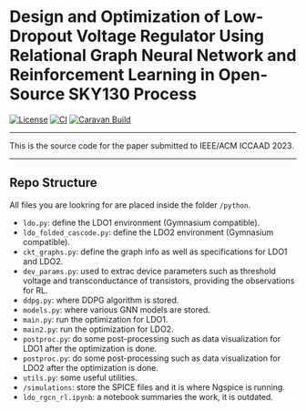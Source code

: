 # Design and Optimization of Low-Dropout Voltage Regulator Using Relational Graph Neural Network and Reinforcement Learning in Open-Source SKY130 Process

[![License](https://img.shields.io/badge/License-Apache%202.0-blue.svg)](https://opensource.org/licenses/Apache-2.0) [![CI](https://github.com/efabless/caravel_user_project_analog/actions/workflows/user_project_ci.yml/badge.svg)](https://github.com/efabless/caravel_user_project_analog/actions/workflows/user_project_ci.yml) [![Caravan Build](https://github.com/efabless/caravel_user_project_analog/actions/workflows/caravan_build.yml/badge.svg)](https://github.com/efabless/caravel_user_project_analog/actions/workflows/caravan_build.yml)

---

This is the source code for the paper submitted to IEEE/ACM ICCAAD 2023.

---

## Repo Structure

All files you are lookring for are placed inside the folder `/python`. 
- `ldo.py`: define the LDO1 environment (Gymnasium compatible).
- `ldo_folded_cascode.py`: define the LDO2 environment (Gymnasium compatible).
- `ckt_graphs.py`: define the graph info as well as specifications for LDO1 and LDO2.
- `dev_params.py`: used to extrac device parameters such as threshold voltage and transconductance of transistors, providing the observations for RL.
- `ddpg.py`: where DDPG algorithm is stored.
- `models.py`: where various GNN models are stored.
- `main.py`: run the optimization for LDO1.
- `main2.py`: run the optimization for LDO2.
- `postproc.py`: do some post-processing such as data visualization for LDO1 after the optimization is done.
- `postproc.py`: do some post-processing such as data visualization for LDO2 after the optimization is done.
- `utils.py`: some useful utilities.
- `/simulations`: store the SPICE files and it is where Ngspice is running.
- `ldo_rgcn_rl.ipynb`: a notebook summaries the work, it is outdated.


